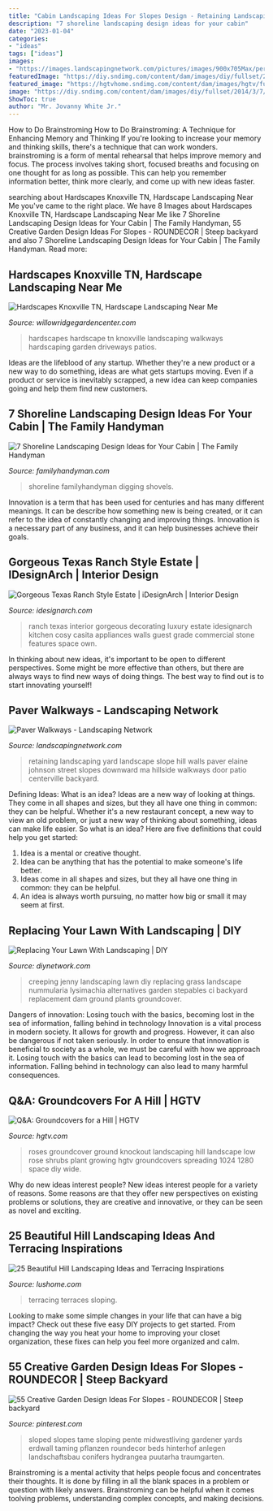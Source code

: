 ```yaml
---
title: "Cabin Landscaping Ideas For Slopes Design - Retaining Landscaping Yard Landscape Slope Hill Walls Paver Elaine Johnson Street Slopes Downward Ma Hillside Walkways Door Patio Centerville Backyard"
description: "7 shoreline landscaping design ideas for your cabin"
date: "2023-01-04"
categories:
- "ideas"
tags: ["ideas"]
images:
- "https://images.landscapingnetwork.com/pictures/images/900x705Max/pergola-and-patio-cover_14/front-retaining-wall-elaine-m-johnson-landscape-design_2822.jpg"
featuredImage: "https://diy.sndimg.com/content/dam/images/diy/fullset/2014/3/7/0/CI-Stepables_Lysimachia-nummularia-Creeping-Jenny_v.jpg.rend.hgtvcom.616.822.suffix/1420680705575.jpeg"
featured_image: "https://hgtvhome.sndimg.com/content/dam/images/hgtv/fullset/2007/4/5/0/space_knockout.jpg.rend.hgtvcom.616.493.suffix/1400940454532.jpeg"
image: "https://diy.sndimg.com/content/dam/images/diy/fullset/2014/3/7/0/CI-Stepables_Lysimachia-nummularia-Creeping-Jenny_v.jpg.rend.hgtvcom.616.822.suffix/1420680705575.jpeg"
ShowToc: true
author: "Mr. Jovanny White Jr."
---
```



How to Do Brainstroming
How to Do Brainstroming: A Technique for Enhancing Memory and Thinking
If you're looking to increase your memory and thinking skills, there's a technique that can work wonders. brainstroming is a form of mental rehearsal that helps improve memory and focus. The process involves taking short, focused breaths and focusing on one thought for as long as possible. This can help you remember information better, think more clearly, and come up with new ideas faster.

	

		
searching about Hardscapes Knoxville TN, Hardscape Landscaping Near Me you've came to the right place. We have 8 Images about Hardscapes Knoxville TN, Hardscape Landscaping Near Me like 7 Shoreline Landscaping Design Ideas for Your Cabin | The Family Handyman, 55 Creative Garden Design Ideas For Slopes - ROUNDECOR | Steep backyard and also 7 Shoreline Landscaping Design Ideas for Your Cabin | The Family Handyman. Read more:
		
    
## Hardscapes Knoxville TN, Hardscape Landscaping Near Me

<img loading=lazy src="http://willowridgegardencenter.com/wp-content/uploads/2016/02/hardscape-page-pics.jpg" onerror="this.onerror=null;this.src='https://tse1.mm.bing.net/th?id=OIP.515qk7wDm3t1u2ZixUCHMAHaDY&amp;pid=15.1';" alt="Hardscapes Knoxville TN, Hardscape Landscaping Near Me">

_Source: willowridgegardencenter.com_

>hardscapes hardscape tn knoxville landscaping walkways hardscaping garden driveways patios. 

	

Ideas are the lifeblood of any startup. Whether they're a new product or a new way to do something, ideas are what gets startups moving. Even if a product or service is inevitably scrapped, a new idea can keep companies going and help them find new customers.

    
## 7 Shoreline Landscaping Design Ideas For Your Cabin | The Family Handyman

<img loading=lazy src="https://www.familyhandyman.com/wp-content/uploads/2021/06/shoreline-landscaping-GettyImages-512631480.jpg" onerror="this.onerror=null;this.src='https://tse3.mm.bing.net/th?id=OIP.a468IfWsxIqqS0kGXA8RUAHaHa&amp;pid=15.1';" alt="7 Shoreline Landscaping Design Ideas for Your Cabin | The Family Handyman">

_Source: familyhandyman.com_

>shoreline familyhandyman digging shovels. 

	

Innovation is a term that has been used for centuries and has many different meanings. It can be describe how something new is being created, or it can refer to the idea of constantly changing and improving things. Innovation is a necessary part of any business, and it can help businesses achieve their goals.

    
## Gorgeous Texas Ranch Style Estate | IDesignArch | Interior Design

<img loading=lazy src="https://www.idesignarch.com/wp-content/uploads/Luxury-Texas-Ranch-Style-Home_5.jpg" onerror="this.onerror=null;this.src='https://tse4.mm.bing.net/th?id=OIP.pJZMer6WvTaPYDBtGiFUXgHaJ4&amp;pid=15.1';" alt="Gorgeous Texas Ranch Style Estate | iDesignArch | Interior Design">

_Source: idesignarch.com_

>ranch texas interior gorgeous decorating luxury estate idesignarch kitchen cosy casita appliances walls guest grade commercial stone features space own. 

	

In thinking about new ideas, it's important to be open to different perspectives. Some might be more effective than others, but there are always ways to find new ways of doing things. The best way to find out is to start innovating yourself!

    
## Paver Walkways - Landscaping Network

<img loading=lazy src="https://images.landscapingnetwork.com/pictures/images/900x705Max/pergola-and-patio-cover_14/front-retaining-wall-elaine-m-johnson-landscape-design_2822.jpg" onerror="this.onerror=null;this.src='https://tse4.mm.bing.net/th?id=OIP.dFXVZ8qTKkwvNNEIHJOqCwHaE8&amp;pid=15.1';" alt="Paver Walkways - Landscaping Network">

_Source: landscapingnetwork.com_

>retaining landscaping yard landscape slope hill walls paver elaine johnson street slopes downward ma hillside walkways door patio centerville backyard. 

	

Defining Ideas: What is an idea?
Ideas are a new way of looking at things. They come in all shapes and sizes, but they all have one thing in common: they can be helpful. Whether it's a new restaurant concept, a new way to view an old problem, or just a new way of thinking about something, ideas can make life easier. So what is an idea? Here are five definitions that could help you get started: 
1) Idea is a mental or creative thought.
2) Idea can be anything that has the potential to make someone's life better.
3) Ideas come in all shapes and sizes, but they all have one thing in common: they can be helpful.
4) An idea is always worth pursuing, no matter how big or small it may seem at first.

    
## Replacing Your Lawn With Landscaping | DIY

<img loading=lazy src="https://diy.sndimg.com/content/dam/images/diy/fullset/2014/3/7/0/CI-Stepables_Lysimachia-nummularia-Creeping-Jenny_v.jpg.rend.hgtvcom.616.822.suffix/1420680705575.jpeg" onerror="this.onerror=null;this.src='https://tse4.mm.bing.net/th?id=OIP.Ve0Qdoxt-5-AjGMzdtgkbAHaJ4&amp;pid=15.1';" alt="Replacing Your Lawn With Landscaping | DIY">

_Source: diynetwork.com_

>creeping jenny landscaping lawn diy replacing grass landscape nummularia lysimachia alternatives garden stepables ci backyard replacement dam ground plants groundcover. 

	

Dangers of innovation: Losing touch with the basics, becoming lost in the sea of information, falling behind in technology
Innovation is a vital process in modern society. It allows for growth and progress. However, it can also be dangerous if not taken seriously. In order to ensure that innovation is beneficial to society as a whole, we must be careful with how we approach it. Losing touch with the basics can lead to becoming lost in the sea of information. Falling behind in technology can also lead to many harmful consequences.

    
## Q&amp;A: Groundcovers For A Hill | HGTV

<img loading=lazy src="https://hgtvhome.sndimg.com/content/dam/images/hgtv/fullset/2007/4/5/0/space_knockout.jpg.rend.hgtvcom.616.493.suffix/1400940454532.jpeg" onerror="this.onerror=null;this.src='https://tse4.mm.bing.net/th?id=OIP.SiHEOutpiSeRjwsuYNqwPQHaF7&amp;pid=15.1';" alt="Q&amp;A: Groundcovers for a Hill | HGTV">

_Source: hgtv.com_

>roses groundcover ground knockout landscaping hill landscape low rose shrubs plant growing hgtv groundcovers spreading 1024 1280 space diy wide. 

	

Why do new ideas interest people?
New ideas interest people for a variety of reasons. Some reasons are that they offer new perspectives on existing problems or solutions, they are creative and innovative, or they can be seen as novel and exciting.

    
## 25 Beautiful Hill Landscaping Ideas And Terracing Inspirations

<img loading=lazy src="https://www.lushome.com/wp-content/uploads/2014/11/terracing-hill-yard-landscaping-ideas-7.jpg" onerror="this.onerror=null;this.src='https://tse1.mm.bing.net/th?id=OIP.8WqKZ00CnuXsoXzB_gSI0wHaFj&amp;pid=15.1';" alt="25 Beautiful Hill Landscaping Ideas and Terracing Inspirations">

_Source: lushome.com_

>terracing terraces sloping. 

	

Looking to make some simple changes in your life that can have a big impact? Check out these five easy DIY projects to get started. From changing the way you heat your home to improving your closet organization, these fixes can help you feel more organized and calm.

    
## 55 Creative Garden Design Ideas For Slopes - ROUNDECOR | Steep Backyard

<img loading=lazy src="https://i.pinimg.com/736x/b9/23/18/b92318a46833b1ded4897e94f43035e0.jpg" onerror="this.onerror=null;this.src='https://tse4.mm.bing.net/th?id=OIP.Xw8Awj4gMlN1XRuzzjFFdgHaJ3&amp;pid=15.1';" alt="55 Creative Garden Design Ideas For Slopes - ROUNDECOR | Steep backyard">

_Source: pinterest.com_

>sloped slopes tame sloping pente midwestliving gardener yards erdwall taming pflanzen roundecor beds hinterhof anlegen landschaftsbau conifers hydrangea puutarha traumgarten. 

	

Brainstroming is a mental activity that helps people focus and concentrates their thoughts. It is done by filling in all the blank spaces in a problem or question with likely answers. Brainstroming can be helpful when it comes toolving problems, understanding complex concepts, and making decisions.

